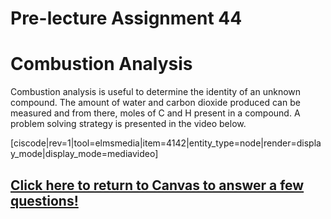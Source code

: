 # Pre-lecture Assignment 44


# Combustion Analysis

Combustion analysis is useful to determine the identity of an unknown compound.  The amount of water and carbon dioxide produced can be measured and from there, moles of C and H present in a compound.
A problem solving strategy is presented in the video below.

[ciscode|rev=1|tool=elmsmedia|item=4142|entity_type=node|render=display_mode|display_mode=mediavideo]



## [Click here to return to Canvas to answer a few questions!](https://psu.instructure.com/courses/1881362/quizzes/3326003)




